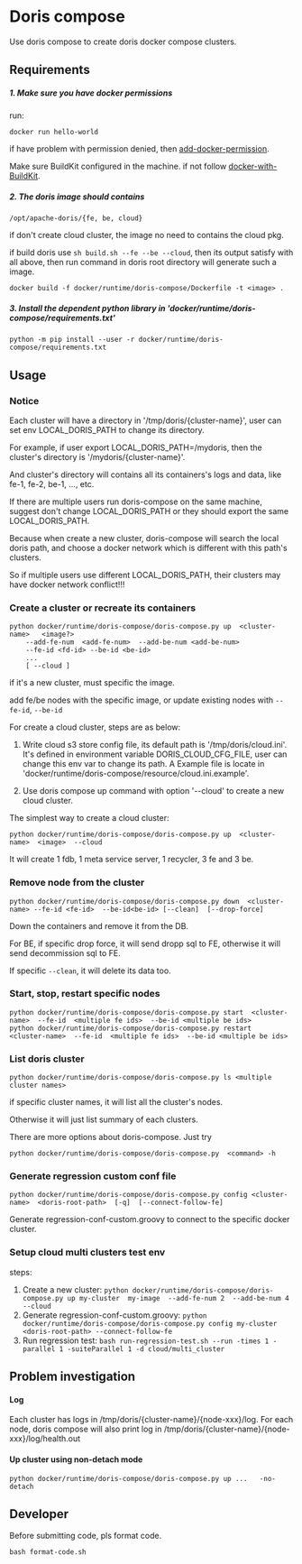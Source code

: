 <!--
Licensed to the Apache Software Foundation (ASF) under one
or more contributor license agreements.  See the NOTICE file
distributed with this work for additional information
regarding copyright ownership.  The ASF licenses this file
to you under the Apache License, Version 2.0 (the
"License"); you may not use this file except in compliance
with the License.  You may obtain a copy of the License at

  http://www.apache.org/licenses/LICENSE-2.0

Unless required by applicable law or agreed to in writing,
software distributed under the License is distributed on an
"AS IS" BASIS, WITHOUT WARRANTIES OR CONDITIONS OF ANY
KIND, either express or implied.  See the License for the
specific language governing permissions and limitations
under the License.
-->

# Doris compose

Use doris compose to create doris docker compose clusters.

## Requirements

##### 1. Make sure you have docker permissions

 run:
```
docker run hello-world
```

if have problem with permission denied, then [add-docker-permission](https://docs.docker.com/engine/install/linux-postinstall/).

Make sure BuildKit configured in the machine. if not follow [docker-with-BuildKit](https://docs.docker.com/build/buildkit/).

##### 2. The doris image should contains

```
/opt/apache-doris/{fe, be, cloud}
```

if don't create cloud cluster, the image no need to contains the cloud pkg.


if build doris use `sh build.sh --fe --be --cloud`, then its output satisfy with all above, then run command in doris root directory
 will generate such a image.

```
docker build -f docker/runtime/doris-compose/Dockerfile -t <image> .
```

##### 3. Install the dependent python library in 'docker/runtime/doris-compose/requirements.txt'

```
python -m pip install --user -r docker/runtime/doris-compose/requirements.txt
```

## Usage

### Notice

Each cluster will have a directory in '/tmp/doris/{cluster-name}', user can set env LOCAL_DORIS_PATH to change its directory.

For example, if user export LOCAL_DORIS_PATH=/mydoris, then the cluster's directory is '/mydoris/{cluster-name}'.

And cluster's directory will contains all its containers's logs and data, like fe-1, fe-2, be-1, ..., etc.

If there are multiple users run doris-compose on the same machine, suggest don't change LOCAL_DORIS_PATH or they should export the same LOCAL_DORIS_PATH.

Because when create a new cluster, doris-compose will search the local doris path, and choose a docker network which is different with this path's clusters.

So if multiple users use different LOCAL_DORIS_PATH, their clusters may have docker network conflict!!!

### Create a cluster or recreate its containers

```
python docker/runtime/doris-compose/doris-compose.py up  <cluster-name>   <image?> 
    --add-fe-num  <add-fe-num>  --add-be-num <add-be-num>
    --fe-id <fd-id> --be-id <be-id>
    ...
    [ --cloud ]
```

if it's a new cluster, must specific the image.

add fe/be nodes with the specific image, or update existing nodes with `--fe-id`, `--be-id`


For create a cloud cluster, steps are as below:

1. Write cloud s3 store config file, its default path is '/tmp/doris/cloud.ini'.
   It's defined in environment variable DORIS_CLOUD_CFG_FILE, user can change this env var to change its path.
   A Example file is locate in 'docker/runtime/doris-compose/resource/cloud.ini.example'.

2. Use doris compose up command with option '--cloud' to create a new cloud cluster.

The simplest way to create a cloud cluster:

```
python docker/runtime/doris-compose/doris-compose.py up  <cluster-name>  <image>  --cloud
```

It will create 1 fdb, 1 meta service server, 1 recycler, 3 fe and 3 be.

### Remove node from the cluster

```
python docker/runtime/doris-compose/doris-compose.py down  <cluster-name> --fe-id <fe-id>  --be-id<be-id> [--clean]  [--drop-force]
```

Down the containers and remove it from the DB.

For BE, if specific drop force, it will send dropp sql to FE, otherwise it will send decommission sql to FE.

If specific `--clean`, it will delete its data too.


### Start, stop, restart specific nodes


```
python docker/runtime/doris-compose/doris-compose.py start  <cluster-name>  --fe-id  <multiple fe ids>  --be-id <multiple be ids>
python docker/runtime/doris-compose/doris-compose.py restart  <cluster-name>  --fe-id  <multiple fe ids>  --be-id <multiple be ids>
```

### List doris cluster

```
python docker/runtime/doris-compose/doris-compose.py ls <multiple cluster names>
```

if specific cluster names, it will list all the cluster's nodes.

Otherwise it will just list summary of each clusters.

There are more options about doris-compose. Just try 

```
python docker/runtime/doris-compose/doris-compose.py  <command> -h 
```

### Generate regression custom conf file

```
python docker/runtime/doris-compose/doris-compose.py config <cluster-name>  <doris-root-path>  [-q]  [--connect-follow-fe]
```

Generate regression-conf-custom.groovy to connect to the specific docker cluster.

### Setup cloud multi clusters test env

steps:

1. Create a new cluster:  `python docker/runtime/doris-compose/doris-compose.py up my-cluster  my-image  --add-fe-num 2  --add-be-num 4 --cloud`
2. Generate regression-conf-custom.groovy: `python docker/runtime/doris-compose/doris-compose.py config my-cluster  <doris-root-path> --connect-follow-fe`
3. Run regression test: `bash run-regression-test.sh --run -times 1 -parallel 1 -suiteParallel 1 -d cloud/multi_cluster`

## Problem investigation

#### Log

Each cluster has logs in /tmp/doris/{cluster-name}/{node-xxx}/log. For each node, doris compose will also print log in /tmp/doris/{cluster-name}/{node-xxx}/log/health.out

#### Up cluster using non-detach mode

```
python docker/runtime/doris-compose/doris-compose.py up ...   -no-detach
```

## Developer

Before submitting code, pls format code.

```
bash format-code.sh
```
